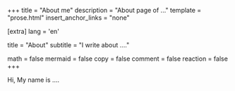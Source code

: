 +++
title = "About me"
description = "About page of ..."
template = "prose.html"
insert_anchor_links = "none"

[extra]
lang = 'en'

title = "About"
subtitle = "I write about ...."

math = false
mermaid = false
copy = false
comment = false
reaction = false
+++

Hi, My name is ....